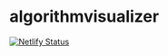 # algorithmvisualizer

[![Netlify Status](https://api.netlify.com/api/v1/badges/b51207d1-7239-43b8-ba38-72aeb69a2d67/deploy-status)](https://app.netlify.com/sites/ffa-algorithmvisualizer/deploys)
